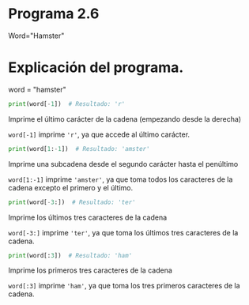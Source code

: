 # Programa 2.6
Word="Hamster"
# Explicación del programa.


word = "hamster"

```python
print(word[-1])  # Resultado: 'r'
````
 Imprime el último carácter de la cadena (empezando desde la derecha)

 ``word[-1]`` imprime ``'r'``, ya que accede al último carácter.
 

```python
print(word[1:-1])  # Resultado: 'amster'
```
Imprime una subcadena desde el segundo carácter hasta el penúltimo

``word[1:-1]`` imprime ``'amster'``, ya que toma todos los caracteres de la cadena excepto el primero y el último.

```python
print(word[-3:])  # Resultado: 'ter'
```
Imprime los últimos tres caracteres de la cadena

``word[-3:]`` imprime ``'ter'``, ya que toma los últimos tres caracteres de la cadena.

```python
print(word[:3])  # Resultado: 'ham'
````
Imprime los primeros tres caracteres de la cadena

``word[:3]`` imprime ``'ham'``, ya que toma los tres primeros caracteres de la cadena.
